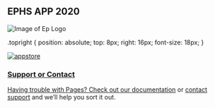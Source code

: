 ## EPHS APP 2020

![Image of Ep Logo](https://resources.finalsite.net/images/f_auto,q_auto,t_image_size_2/v1559572779/edenprorg/zuk5qlgjwlh1yllmezpi/EPEagle.png)



  
  .topright {
  position: absolute;
  top: 8px;
  right: 16px;
  font-size: 18px;
}
<div class="topright"><p>
<a href="https://appstoreconnect.apple.com/apps/1540598932/testflight/users">
<img border="0" alt="appstore" src="https://marco-leong.com/Memes/assets/appstore.png" 
</a>
</p></div>


### Support or Contact

Having trouble with Pages? Check out our [documentation](https://docs.github.com/categories/github-pages-basics/) or [contact support](https://github.com/contact) and we’ll help you sort it out.
